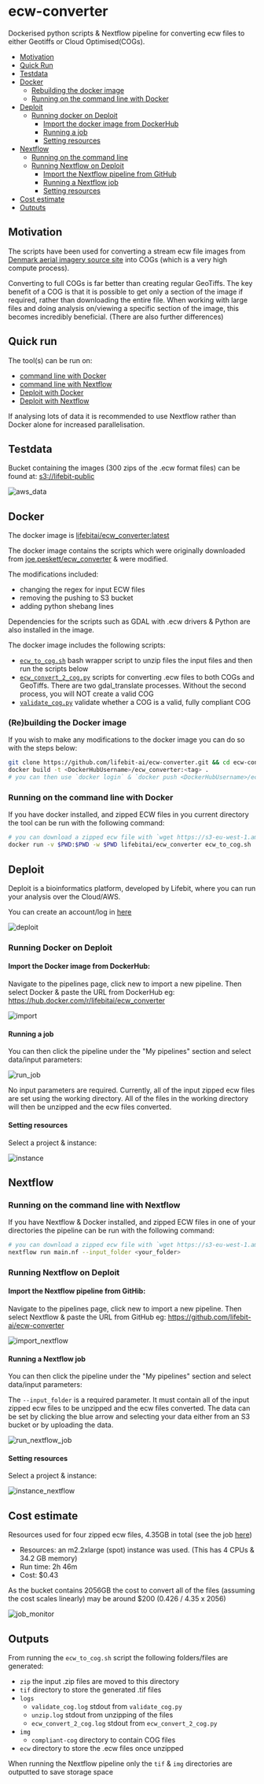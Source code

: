 # ecw-converter

Dockerised python scripts & Nextflow pipeline for converting ecw files to either Geotiffs or Cloud Optimised(COGs).

- [Motivation](https://github.com/lifebit-ai/ecw-converter#motivation)
- [Quick Run](https://github.com/lifebit-ai/ecw-converter#quick-run)
- [Testdata](https://github.com/lifebit-ai/ecw-converter#testdata)
- [Docker](https://github.com/lifebit-ai/ecw-converter#docker)
    - [Rebuilding the docker image](https://github.com/lifebit-ai/ecw-converter#rebuilding-the-docker-image) 
    - [Running on the command line with Docker](https://github.com/lifebit-ai/ecw-converter#running-on-the-command-line-with-docker)
- [Deploit](https://github.com/lifebit-ai/ecw-converter#deploit)
    - [Running docker on Deploit](https://github.com/lifebit-ai/ecw-converter#running-docker-on-deploit) 
        - [Import the docker image from DockerHub](https://github.com/lifebit-ai/ecw-converter#import-the-docker-image-from-dockerhub)
        - [Running a job](https://github.com/lifebit-ai/ecw-converter#running-a-job)
        - [Setting resources](https://github.com/lifebit-ai/ecw-converter#setting-resources)
- [Nextflow](https://github.com/lifebit-ai/ecw-converter#nextflow)
    - [Running on the command line](https://github.com/lifebit-ai/ecw-converter#running-on-the-command-line-with-nextflow)
    - [Running Nextflow on Deploit](https://github.com/lifebit-ai/ecw-converter#running-nextflow-on-deploit)
        - [Import the Nextflow pipeline from GitHub](https://github.com/lifebit-ai/ecw-converter#import-the-nextflow-pipeline-from-githib)
        - [Running a Nextflow job](https://github.com/lifebit-ai/ecw-converter#running-a-nextflow-job)
        - [Setting resources](https://github.com/lifebit-ai/ecw-converter#setting-resources-1)
- [Cost estimate](https://github.com/lifebit-ai/ecw-converter#cost-estimate)
- [Outputs](https://github.com/lifebit-ai/ecw-converter#outputs)

## Motivation

The scripts have been used for converting a stream ecw file images from [Denmark aerial imagery source site](https://download.kortforsyningen.dk/content/geodanmark-ortofoto-blokinddelt) into COGs (which is a very high compute process).

Converting to full COGs is far better than creating regular GeoTiffs. The key benefit of a COG is that it is possible to get only a section of the image if required, rather than downloading the entire file. When working with large files and doing analysis on/viewing a specific section of the image, this becomes incredibly beneficial.
(There are also further differences)


## Quick run
The tool(s) can be run on:
* [command line with Docker](#running-on-the-command-line-with-docker)
* [command line with Nextflow](#running-on-the-command-line-with-nextflow)
* [Deploit with Docker](#running-docker-on-deploit)
* [Deploit with Nextflow](#running-nextflow-on-deploit)

If analysing lots of data it is recommended to use Nextflow rather than Docker alone for increased parallelisation. 

## Testdata
Bucket containing the images (300 zips of the .ecw format files) can be found at: [s3://lifebit-public](https://s3-eu-west-1.amazonaws.com/lifebit-public/)

![aws_data](https://raw.githubusercontent.com/lifebit-ai/ecw-converter/master/images/aws_data.png)


## Docker
The docker image is [lifebitai/ecw_converter:latest](https://hub.docker.com/r/lifebitai/ecw_converter)
   
The docker image contains the scripts which were originally downloaded from [joe.peskett/ecw_converter](https://gitlab.officialstatistics.org/joe.peskett/ecw_converter.git) & were modified. 

The modifications included:
- changing the regex for input ECW files
- removing the pushing to S3 bucket
- adding python shebang lines

Dependencies for the scripts such as GDAL with .ecw drivers & Python are also installed in the image.

The docker image includes the following scripts:
- [`ecw_to_cog.sh`](ecw_converter/ecw_to_cog.sh) bash wrapper script to unzip files the input files and then run the scripts below
- [`ecw_convert_2_cog.py`](ecw_converter/ecw_convert_2_cog.py) scripts for converting .ecw files to both COGs and GeoTiffs. There are two gdal_translate processes. Without the second process, you will NOT create a valid COG
- [`validate_cog.py`](ecw_converter/validate_cog.py) validate whether a COG is a valid, fully compliant COG

### (Re)building the Docker image

If you wish to make any modifications to the docker image you can do so with the steps below:
```bash
git clone https://github.com/lifebit-ai/ecw-converter.git && cd ecw-converter
docker build -t <DockerHubUsername>/ecw_converter:<tag> .
# you can then use `docker login` & `docker push <DockerHubUsername>/ecw_converter:<tag>` to push to DockerHub
```

### Running on the command line with Docker

If you have docker installed, and zipped ECW files in you current directory the tool can be run with the following command:
```bash
# you can download a zipped ecw file with `wget https://s3-eu-west-1.amazonaws.com/lifebit-public/10km_2017_612_62_ECW_UTM32-ETRS89.zip`
docker run -v $PWD:$PWD -w $PWD lifebitai/ecw_converter ecw_to_cog.sh
```

## Deploit

Deploit is a bioinformatics platform, developed by Lifebit, where you can run your analysis over the Cloud/AWS.

You can create an account/log in [here](https://deploit.lifebit.ai/login)

![deploit](https://raw.githubusercontent.com/lifebit-ai/ecw-converter/master/images/deploit.png)

### Running Docker on Deploit

#### Import the Docker image from DockerHub:

Navigate to the pipelines page, click new to import a new pipeline. Then select Docker & paste the URL from DockerHub eg: https://hub.docker.com/r/lifebitai/ecw_converter

![import](https://raw.githubusercontent.com/lifebit-ai/ecw-converter/master/images/import_docker.png)


#### Running a job

You can then click the pipeline under the "My pipelines" section and select data/input parameters:

![run_job](https://raw.githubusercontent.com/lifebit-ai/ecw-converter/master/images/run_job.png)

No input parameters are required. Currently, all of the input zipped ecw files are set using the working directory. All of the files in the working directory will then be unzipped and the ecw files converted.

#### Setting resources

Select a project & instance:

![instance](https://raw.githubusercontent.com/lifebit-ai/ecw-converter/master/images/instance.png)

## Nextflow

### Running on the command line with Nextflow

If you have Nextflow & Docker installed, and zipped ECW files in one of your directories the pipeline can be run with the following command:
```bash
# you can download a zipped ecw file with `wget https://s3-eu-west-1.amazonaws.com/lifebit-public/10km_2017_612_62_ECW_UTM32-ETRS89.zip`
nextflow run main.nf --input_folder <your_folder>
```

### Running Nextflow on Deploit

#### Import the Nextflow pipeline from GitHib:

Navigate to the pipelines page, click new to import a new pipeline. Then select Nextflow & paste the URL from GitHub eg: https://github.com/lifebit-ai/ecw-converter

![import_nextflow](https://raw.githubusercontent.com/lifebit-ai/ecw-converter/master/images/import_nextflow.png)


#### Running a Nextflow job

You can then click the pipeline under the "My pipelines" section and select data/input parameters:

The `--input_folder` is a required parameter. It must contain all of the input zipped ecw files to be unzipped and the ecw files converted. The data can be set by clicking the blue arrow and selecting your data either from an S3 bucket or by uploading the data. 


![run_nextflow_job](https://raw.githubusercontent.com/lifebit-ai/ecw-converter/master/images/run_nextflow_job.png)

#### Setting resources

Select a project & instance:

![instance_nextflow](https://raw.githubusercontent.com/lifebit-ai/ecw-converter/master/images/instance_nextflow.png)

## Cost estimate
Resources used for four zipped ecw files, 4.35GB in total (see the job [here](https://deploit.lifebit.ai/public/jobs/5ca8cf0fe4365600b2b15a2e))
* Resources: an m2.2xlarge (spot) instance was used. (This has 4 CPUs & 34.2 GB memory)
* Run time: 2h 46m
* Cost: $0.43

As the bucket contains 2056GB the cost to convert all of the files (assuming the cost scales linearly) may be around $200 (0.426 / 4.35 x 2056)

![job_monitor](https://raw.githubusercontent.com/lifebit-ai/ecw-converter/master/images/job_monitor.png)

## Outputs

From running the `ecw_to_cog.sh` script the following folders/files are generated:
* `zip` the input .zip files are moved to this directory
* `tif` directory to store the generated .tif files
* `logs`
    * `validate_cog.log` stdout from `validate_cog.py`
    * `unzip.log` stdout from unzipping of the files
    * `ecw_convert_2_cog.log` stdout from `ecw_convert_2_cog.py`
* `img`
    * `compliant-cog` directory to contain COG files
* `ecw` directory to store the .ecw files once unzipped

When running the Nextflow pipeline only the `tif` & `img` directories are outputted to save storage space
